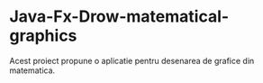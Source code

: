 # Java-Fx-Drow-matematical-graphics
Acest proiect propune o aplicatie pentru desenarea de grafice din matematica.
